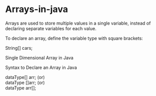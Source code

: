# Arrays-in-java

Arrays are used to store multiple values in a single variable, instead of declaring separate variables for each value.

To declare an array, define the variable type with square brackets:

String[] cars;

Single Dimensional Array in Java

Syntax to Declare an Array in Java

dataType[] arr; (or)  
dataType []arr; (or)  
dataType arr[];  
